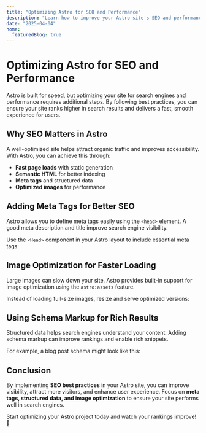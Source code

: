 ```yaml
---
title: "Optimizing Astro for SEO and Performance"
description: "Learn how to improve your Astro site's SEO and performance with best practices."
date: "2025-04-04"
home:
  featuredBlog: true
---
```


# Optimizing Astro for SEO and Performance  

Astro is built for speed, but optimizing your site for search engines and performance requires additional steps. By following best practices, you can ensure your site ranks higher in search results and delivers a fast, smooth experience for users.  

## Why SEO Matters in Astro  

A well-optimized site helps attract organic traffic and improves accessibility. With Astro, you can achieve this through:  

- **Fast page loads** with static generation  
- **Semantic HTML** for better indexing  
- **Meta tags** and structured data  
- **Optimized images** for performance  

## Adding Meta Tags for Better SEO  

Astro allows you to define meta tags easily using the `<head>` element. A good meta description and title improve search engine visibility.  

Use the `<Head>` component in your Astro layout to include essential meta tags:  

<head>  
  <title>Optimizing Astro for SEO</title>  
  <meta name="description" content="Learn how to improve your Astro site's SEO and performance." />  
</head>  

## Image Optimization for Faster Loading  

Large images can slow down your site. Astro provides built-in support for image optimization using the `astro:assets` feature.  

Instead of loading full-size images, resize and serve optimized versions:  


## Using Schema Markup for Rich Results  

Structured data helps search engines understand your content. Adding schema markup can improve rankings and enable rich snippets.  

For example, a blog post schema might look like this:  

<script type="application/ld+json">  
{  
  "@context": "https://schema.org",  
  "@type": "BlogPosting",  
  "headline": "Optimizing Astro for SEO and Performance",  
  "author": {  
    "@type": "Person",  
    "name": "John Doe"  
  },  
  "datePublished": "2024-02-21"  
}  
</script>  

## Conclusion  

By implementing **SEO best practices** in your Astro site, you can improve visibility, attract more visitors, and enhance user experience. Focus on **meta tags, structured data, and image optimization** to ensure your site performs well in search engines.  

Start optimizing your Astro project today and watch your rankings improve! 🚀  
